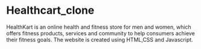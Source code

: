 # Healthcart_clone
HealthKart is an online health and fitness store for men and women, which offers fitness products, services and community to help consumers achieve their fitness goals. The website is created using HTML,CSS and Javascript.
